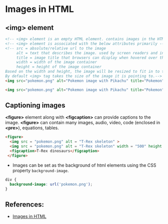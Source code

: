 # Images in HTML

## **&lt;img&gt;** element
```HTML
<!-- <img> element is an empty HTML element. contains images in the HTML document -->
<!-- <img> element is associated with the below attributes primarily -->
<!-- src = absolute/relative url to the image
     alt = text that describes the image. used by screen readers and in cases where image fails to load.
     title = image title that browsers can display when hovered over the image
     width = width of the image container
     height = height of the image container 
Based on the width and height, the image will be resized to fit in to the new container size.
By default <img> tag takes the size of the image it is pointing to.-->
<img src="pokemon.png" alt="Pokemon image with Pikachu" title="Pokemon">

<img src="pokemon.png" alt="Pokemon image with Pikachu" title="Pokemon" width="300" height="500">
```

## Captioning images
**&lt;figure&gt;** element along with **&lt;figcaption&gt;** can provide captions to the image. **&lt;figure&gt;** can contain many images, audio, video, code (enclosed in **&lt;pre&gt;**), equations, tables.
```HTML
<figure>
  <img src = "pokemon.png" alt = "T-Rex skeleton" >
  <img src = "pokemon.png" alt = "T-Rex skeleton" width = "500" height = "500" >
  <figcaption>T-Rex dinosaurs</figcaption>
 </figure>
```

* Images can be set as the background of html elements using the CSS property `background-image`.
```CSS
div {
  background-image: url('pokemon.png');
}
```

## References:
* [Images in HTML](https://developer.mozilla.org/en-US/docs/Learn/HTML/Multimedia_and_embedding/Responsive_images)